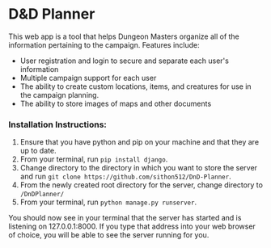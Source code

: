 # D&D Planner
This web app is a tool that helps Dungeon Masters organize all of the information pertaining to the campaign. Features include:
* User registration and login to secure and separate each user's information
* Multiple campaign support for each user
* The ability to create custom locations, items, and creatures for use in the campaign planning.
* The ability to store images of maps and other documents

### Installation Instructions:
1. Ensure that you have python and pip on your machine and that they are up to date.
1. From your terminal, run `pip install django`.
1. Change directory to the directory in which you want to store the server and run `git clone https://github.com/sithon512/DnD-Planner`.
1. From the newly created root directory for the server, change directory to `/DnDPlanner/`
1. From your terminal, run `python manage.py runserver`.

You should now see in your terminal that the server has started and is listening on 127.0.0.1:8000. If you type that address into your web browser of choice, you will be able to see the server running for you.